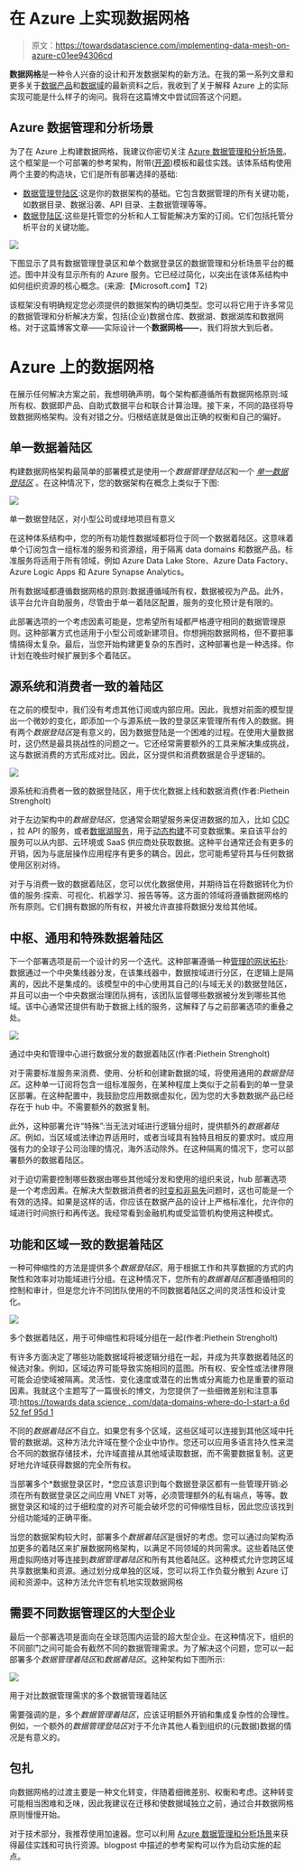 # 在 Azure 上实现数据网格

> 原文：<https://towardsdatascience.com/implementing-data-mesh-on-azure-c01ee94306cd>

**数据网格**是一种令人兴奋的设计和开发数据架构的新方法。在我的第一系列文章和更多关于[数据产品](/data-domains-and-data-products-64cc9d28283e)和[数据域](/data-domains-where-do-i-start-a6d52fef95d1)的最新资料之后，我收到了关于解释 Azure 上的实际实现可能是什么样子的询问。我将在这篇博文中尝试回答这个问题。

## Azure 数据管理和分析场景

为了在 Azure 上构建数据网格，我建议你密切关注 [Azure 数据管理和分析场景](https://docs.microsoft.com/en-us/azure/cloud-adoption-framework/scenarios/data-management/)。这个框架是一个可部署的参考架构，附带([开源](https://github.com/Azure/data-landing-zone))模板和最佳实践。该体系结构使用两个主要的构造块，它们是所有部署选择的基础:

*   [数据管理登陆区](https://docs.microsoft.com/en-us/azure/cloud-adoption-framework/scenarios/data-management/architectures/data-management-landing-zone):这是你的数据架构的基础。它包含数据管理的所有关键功能，如数据目录、数据沿袭、API 目录、主数据管理等等。
*   [数据登陆区](https://docs.microsoft.com/en-us/azure/cloud-adoption-framework/scenarios/data-management/architectures/data-landing-zone):这些是托管您的分析和人工智能解决方案的订阅。它们包括托管分析平台的关键功能。

![](img/9282090835374527181ad3bd2fa8c9b1.png)

下图显示了具有数据管理登录区和单个数据登录区的数据管理和分析场景平台的概述。图中并没有显示所有的 Azure 服务。它已经过简化，以突出在该体系结构中如何组织资源的核心概念。(来源:【Microsoft.com】T2)

该框架没有明确规定您必须提供的数据架构的确切类型。您可以将它用于许多常见的数据管理和分析解决方案，包括(企业)数据仓库、数据湖、数据湖库和数据网格。对于这篇博客文章——实际设计一个**数据网格——**，我们将放大到后者。

# Azure 上的数据网格

在展示任何解决方案之前，我想明确声明，每个架构都遵循所有数据网格原则:域所有权、数据即产品、自助式数据平台和联合计算治理。接下来，不同的路径将导致数据网格架构。没有对错之分。归根结底就是做出正确的权衡和自己的偏好。

## 单一数据着陆区

构建数据网格架构最简单的部署模式是使用一个*数据管理登陆区*和一个 [*单一数据登陆区*](https://docs.microsoft.com/en-us/azure/cloud-adoption-framework/scenarios/data-management/architectures/reference-architecture-adatum) 。在这种情况下，您的数据架构在概念上类似于下图:

![](img/684ed8e0c1485f1cc8d81a4ec1ca3fc4.png)

单一数据登陆区，对小型公司或绿地项目有意义

在这种体系结构中，您的所有功能性数据域都将位于同一个数据着陆区。这意味着单个订阅包含一组标准的服务和资源组，用于隔离 data domains 和数据产品。标准服务将适用于所有领域，例如 Azure Data Lake Store、Azure Data Factory、Azure Logic Apps 和 Azure Synapse Analytics。

所有数据域都遵循数据网格的原则:数据遵循域所有权，数据被视为产品。此外，该平台允许自助服务，尽管由于单一着陆区配置，服务的变化预计是有限的。

此部署选项的一个考虑因素可能是，您希望所有域都严格遵守相同的数据管理原则。这种部署方式也适用于小型公司或新建项目。你想拥抱数据网格，但不要把事情搞得太复杂。最后，当您开始构建更复杂的东西时，这种部署也是一种选择。你计划在晚些时候扩展到多个着陆区。

## 源系统和消费者一致的着陆区

在之前的模型中，我们没有考虑其他订阅或内部应用。因此，我想对前面的模型提出一个微妙的变化，即添加一个与源系统一致的登录区来管理所有传入的数据。拥有两个*数据登陆区*是有意义的，因为数据登陆是一个困难的过程。在使用大量数据时，这仍然是最具挑战性的问题之一。它还经常需要额外的工具来解决集成挑战，这与数据消费的方式形成对比。因此，区分提供和消费数据是合乎逻辑的。

![](img/d27ae36cd9ee2f500c1953da4af2f56a.png)

源系统和消费者一致的数据登陆区，用于优化数据上线和数据消费(作者:Piethein Strengholt)

对于左边架构中的*数据登陆区*，您通常会期望服务来促进数据的加入，比如 [CDC](https://en.wikipedia.org/wiki/Change_data_capture) ，拉 API 的服务，或者[数据湖服务](https://docs.microsoft.com/en-us/azure/cloud-adoption-framework/scenarios/data-management/best-practices/data-lake-services)，用于[动态构建](https://piethein.medium.com/modern-data-pipelines-with-azure-synapse-analytics-and-azure-purview-fe752d874c67)不可变数据集。来自该平台的服务可以从内部、云环境或 SaaS 供应商处获取数据。这种平台通常还会有更多的开销，因为与底层操作应用程序有更多的耦合。因此，您可能希望将其与任何数据使用区别对待。

对于与消费一致的数据着陆区，您可以优化数据使用，并期待旨在将数据转化为价值的服务:探索、可视化、机器学习、报告等等。这方面的领域将遵循数据网格的所有原则。它们拥有数据的所有权，并被允许直接将数据分发给其他域。

## 中枢、通用和特殊数据着陆区

下一个部署选项是前一个设计的另一个迭代。这种部署遵循一种[管理的网状拓扑](/data-mesh-topologies-85f4cad14bf2):数据通过一个中央集线器分发，在该集线器中，数据按域进行分区，在逻辑上是隔离的，因此不是集成的。该模型中的中心使用其自己的(与域无关的)数据登陆区，并且可以由一个中央数据治理团队拥有，该团队监督哪些数据被分发到哪些其他域。该中心通常还提供有助于数据上线的服务，这解释了与之前部署选项的重叠之处。

![](img/7b32634223ca9d63e468da1891b7ff62.png)

通过中央和管理中心进行数据分发的数据着陆区(作者:Piethein Strengholt)

对于需要标准服务来消费、使用、分析和创建新数据的域，将使用通用的*数据登陆区*。这种单一订阅将包含一组标准服务，在某种程度上类似于之前看到的单一登录区部署。在这种配置中，我鼓励您应用数据虚拟化，因为您的大多数数据产品已经存在于 hub 中。不需要额外的数据复制。

此外，这种部署允许“特殊”:当无法对域进行逻辑分组时，提供额外的*数据着陆区*。例如，当区域或法律边界适用时，或者当域具有独特且相反的要求时。或应用强有力的全球子公司治理的情况，海外活动除外。在这种隔离的情况下，您可以部署额外的数据着陆区。

对于迫切需要控制哪些数据由哪些其他域分发和使用的组织来说，hub 部署选项是一个考虑因素。在解决大型数据消费者的[时变和非易失](https://www.1keydata.com/datawarehousing/data-warehouse-definition.html)问题时，这也可能是一个有效的选择。如果是这样的话，你应该在数据产品的设计上严格标准化，允许你的域进行时间旅行和再传送。我经常看到金融机构或受监管机构使用这种模式。

## 功能和区域一致的数据着陆区

一种可伸缩性的方法是提供多个*数据登陆区*，用于根据工作和共享数据的方式的内聚性和效率对功能域进行分组。在这种情况下，您所有的*数据着陆区*都遵循相同的控制和审计，但是您允许不同团队使用的不同数据着陆区之间的灵活性和设计变化。

![](img/eda554ecf06d56529f497d4f4cba9ed7.png)

多个数据着陆区，用于可伸缩性和将域分组在一起(作者:Piethein Strengholt)

有许多方面决定了哪些功能数据域将被逻辑分组在一起，并成为共享数据着陆区的候选对象。例如，区域边界可能导致实施相同的蓝图。所有权、安全性或法律界限可能会迫使域被隔离。灵活性、变化速度或潜在的出售或分离能力也是重要的驱动因素。我就这个主题写了一篇很长的博文，为您提供了一些细微差别和注意事项:[https://towards data science . com/data-domains-where-do-I-start-a 6d 52 fef 95d 1](/data-domains-where-do-i-start-a6d52fef95d1)

不同的*数据着陆区*不自立。如果您有多个区域，这些区域可以连接到其他区域中托管的数据湖。这种方法允许域在整个企业中协作。您还可以应用多语言持久性来混合不同的数据存储技术，允许域直接从其他域读取数据，而不需要数据复制。这更好地允许域获得数据的完全所有权。

当部署多个*数据登录区时，*您应该意识到每个数据登录区都有一些管理开销:必须在所有数据登录区之间应用 VNET 对等，必须管理额外的私有端点，等等。数据登录区和域的过于细粒度的对齐可能会破坏您的可伸缩性目标，因此您应该找到分组功能域的正确平衡。

当您的数据架构较大时，部署多个*数据着陆区*是很好的考虑。您可以通过向架构添加更多的着陆区来扩展数据网格架构，以满足不同领域的共同需求。这些着陆区使用虚拟网络对等连接到*数据管理着陆区*和所有其他着陆区。这种模式允许您跨区域共享数据集和资源。通过划分成单独的区域，您可以将工作负载分散到 Azure 订阅和资源中。这种方法允许您有机地实现数据网格

## 需要不同数据管理区的大型企业

最后一个部署选项是面向在全球范围内运营的超大型企业。在这种情况下，组织的不同部门之间可能会有截然不同的数据管理需求。为了解决这个问题，您可以一起部署多个*数据管理着陆区*和*数据着陆区*。这种架构如下图所示:

![](img/223959267e511cf1948a41791d1958b0.png)

用于对比数据管理需求的多个数据管理着陆区

需要强调的是，多个*数据管理着陆区*，应该证明额外开销和集成复杂性的合理性。例如，一个额外的*数据管理登陆区*对于不允许其他人看到组织的(元数据)数据的情况是有意义的。

## 包扎

向数据网格的过渡主要是一种文化转变，伴随着细微差别、权衡和考虑。这种转变可能相当困难和乏味，因此我建议在迁移和使数据域独立之前，通过合并数据网格原则慢慢开始。

对于技术部分，我推荐使用加速器。您可以利用 [Azure 数据管理和分析场景](https://docs.microsoft.com/en-us/azure/cloud-adoption-framework/scenarios/data-management/)来获得最佳实践和可执行资源。blogpost 中描述的参考架构可以作为启动实施的起点。